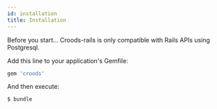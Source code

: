 ```yaml
---
id: installation
title: Installation
---
```


Before you start...
Croods-rails is only compatible with Rails APIs using Postgresql.

Add this line to your application's Gemfile:

```ruby
gem 'croods'
```

And then execute:

```bash
$ bundle
```
